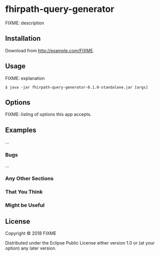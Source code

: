 # fhirpath-query-generator

FIXME: description

## Installation

Download from http://example.com/FIXME.

## Usage

FIXME: explanation

    $ java -jar fhirpath-query-generator-0.1.0-standalone.jar [args]

## Options

FIXME: listing of options this app accepts.

## Examples

...

### Bugs

...

### Any Other Sections
### That You Think
### Might be Useful

## License

Copyright © 2018 FIXME

Distributed under the Eclipse Public License either version 1.0 or (at
your option) any later version.
